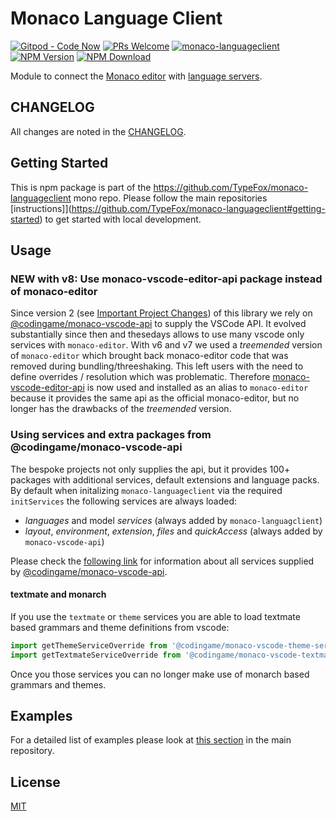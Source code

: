 # Monaco Language Client

[![Gitpod - Code Now](https://img.shields.io/badge/Gitpod-code%20now-blue.svg?longCache=true)](https://gitpod.io#https://github.com/TypeFox/monaco-languageclient)
[![PRs Welcome](https://img.shields.io/badge/PRs-welcome-brightgreen.svg?longCache=true)](https://github.com/TypeFox/monaco-languageclient/labels/help%20wanted)
[![monaco-languageclient](https://github.com/TypeFox/monaco-languageclient/actions/workflows/actions.yml/badge.svg)](https://github.com/TypeFox/monaco-languageclient/actions/workflows/actions.yml)
[![NPM Version](https://img.shields.io/npm/v/monaco-languageclient.svg)](https://www.npmjs.com/package/monaco-languageclient)
[![NPM Download](https://img.shields.io/npm/dt/monaco-languageclient.svg)](https://www.npmjs.com/package/monaco-languageclient)

Module to connect the [Monaco editor](https://microsoft.github.io/monaco-editor/) with [language servers](https://microsoft.github.io/language-server-protocol/).

## CHANGELOG

All changes are noted in the [CHANGELOG](https://github.com/TypeFox/monaco-languageclient/blob/main/packages/client/CHANGELOG.md).

## Getting Started

This is npm package is part of the <https://github.com/TypeFox/monaco-languageclient> mono repo. Please follow the main repositories [instructions]](<https://github.com/TypeFox/monaco-languageclient#getting-started>) to get started with local development.

## Usage

### NEW with v8: Use monaco-vscode-editor-api package instead of monaco-editor

Since version 2 (see [Important Project Changes](https://github.com/TypeFox/monaco-languageclient/blob/main/docs/versions-and-history.md#important-project-changes)) of this library we rely on [@codingame/monaco-vscode-api](https://github.com/CodinGame/monaco-vscode-api) to supply the VSCode API. It evolved substantially since then and thesedays allows to use many vscode only services with `monaco-editor`. With v6 and v7 we used a *treemended* version of `monaco-editor` which brought back monaco-editor code that was removed during bundling/threeshaking. This left users with the need to define overrides / resolution which was problematic.
Therefore [monaco-vscode-editor-api](https://www.npmjs.com/package/@codingame/monaco-vscode-editor-api) is now used and installed as an alias to `monaco-editor` because it provides the same api as the official monaco-editor, but no longer has the drawbacks of the *treemended* version.

### Using services and extra packages from @codingame/monaco-vscode-api

The bespoke projects not only supplies the api, but it provides 100+ packages with additional services, default extensions and language packs. By default when initalizing `monaco-languageclient` via the required `initServices` the following services are always loaded:

- *languages* and model *services* (always added by `monaco-languagclient`)
- *layout*, *environment*, *extension*, *files* and *quickAccess* (always added by `monaco-vscode-api`)

Please check the [following link](https://github.com/CodinGame/monaco-vscode-api#monaco-standalone-services) for information about all services supplied by [@codingame/monaco-vscode-api](https://github.com/CodinGame/monaco-vscode-api).

#### textmate and monarch

If you use the `textmate` or `theme` services you are able to load textmate based grammars and theme definitions from vscode:

```js
import getThemeServiceOverride from '@codingame/monaco-vscode-theme-service-override';
import getTextmateServiceOverride from '@codingame/monaco-vscode-textmate-service-override';
```

Once you those services you can no longer make use of monarch based grammars and themes.

## Examples

For a detailed list of examples please look at [this section](<https://github.com/TypeFox/monaco-languageclient#examples-overview>) in the main repository.

## License

[MIT](https://github.com/TypeFox/monaco-languageclient/blob/main/packages/client/LICENSE)
